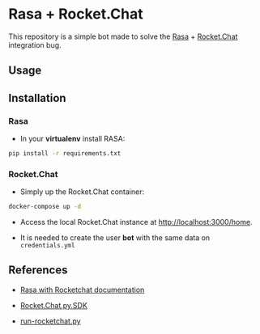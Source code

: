 # Rasa + Rocket.Chat

This repository is a simple bot made to solve the [Rasa](https://rasa.com) + [Rocket.Chat](https://rocket.chat/) integration bug.

## Usage

## Installation

### Rasa

* In your **virtualenv** install RASA:

```sh
pip install -r requirements.txt
```

### Rocket.Chat

* Simply up the Rocket.Chat container:

```sh
docker-compose up -d
```

* Access the local Rocket.Chat instance at [http://localhost:3000/home](http://localhost:3000/home).

* It is needed to create the user **bot** with the same data on `credentials.yml`


## References

* [Rasa with Rocketchat documentation](https://rasa.com/docs/rasa/user-guide/connectors/rocketchat/)

* [Rocket.Chat.py.SDK](https://github.com/RocketChat/Rocket.Chat.py.SDK/tree/develop)

* [run-rocketchat.py](https://github.com/lappis-unb/tais/blob/master/bot/run-rocketchat.py)

